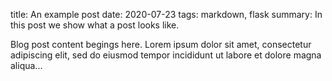 title: An example post
date: 2020-07-23
tags: markdown, flask
summary: In this post we show what a post looks like.

Blog post content begings here. Lorem ipsum dolor sit amet, consectetur adipiscing elit, sed do eiusmod tempor incididunt ut labore et dolore magna aliqua...